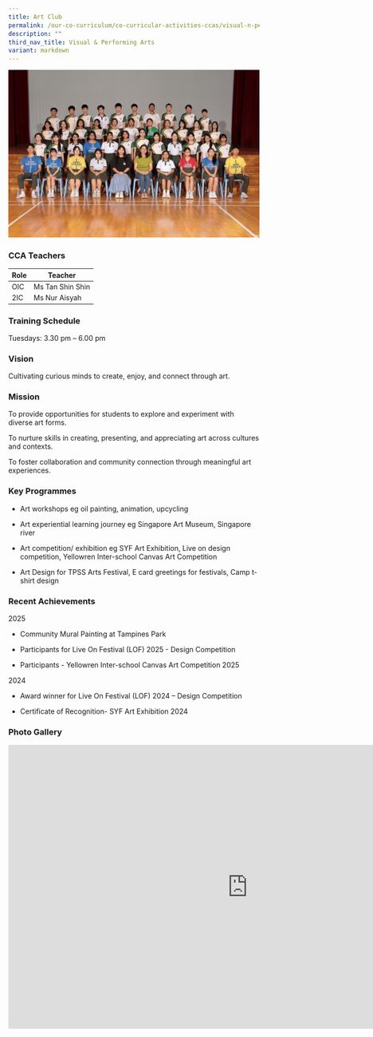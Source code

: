 ```yaml
---
title: Art Club
permalink: /our-co-curriculum/co-curricular-activities-ccas/visual-n-performing-arts/art-club/
description: ""
third_nav_title: Visual & Performing Arts
variant: markdown
---
```

![](/images/Art_Club.jpg)

### CCA Teachers

| Role | Teacher |
|---|---|
| OIC | Ms Tan Shin Shin |
| 2IC | Ms Nur Aisyah |

### Training Schedule
Tuesdays: 3.30 pm – 6.00 pm

### Vision
Cultivating curious minds to create, enjoy, and connect through art.

### Mission
To provide opportunities for students to explore and experiment with diverse art forms.  
  

To nurture skills in creating, presenting, and appreciating art across cultures and contexts.  
  

To foster collaboration and community connection through meaningful art experiences.

### Key Programmes


*   Art workshops eg oil painting, animation, upcycling&nbsp;
    
*   Art experiential learning journey eg Singapore Art Museum, Singapore river
    
*   Art competition/ exhibition eg SYF Art Exhibition, Live on design competition, Yellowren Inter-school Canvas Art Competition&nbsp;
    
*   Art Design for TPSS Arts Festival, E card greetings for festivals, Camp t-shirt design
    
### Recent Achievements

2025

*   Community Mural Painting at Tampines Park&nbsp;
    
*   Participants for Live On Festival (LOF) 2025 - Design Competition
    
*   Participants - Yellowren Inter-school Canvas Art Competition 2025
    

2024

*   Award winner for Live On Festival (LOF) 2024 – Design Competition
    
*   Certificate of Recognition- SYF Art Exhibition 2024
    

### Photo Gallery

<iframe allowfullscreen="true" height="569" width="960" frameborder="0" src="https://docs.google.com/presentation/d/e/2PACX-1vTC1FF7DN8xj45VDaxaHulHoCeeEvjF8carSDhoVOUloeIE76iiE-rrZJxa9Gr7QcfkJ--kjOK-sslL/pubembed?start=true&amp;loop=true&amp;delayms=3000"></iframe>
